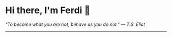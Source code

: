 <h1>Hi there, I'm Ferdi 👋</h1>

<p><em>
  "To become what you are not, behave as you do not." — T.S. Eliot
</em></p>

---
